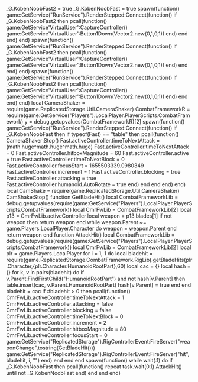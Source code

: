 _G.KobenNoobFast2 = true
_G.KobenNoobFast = true
spawn(function()
	game:GetService("RunService").RenderStepped:Connect(function()
		if _G.KobenNoobFast2 then
			pcall(function()
				game:GetService'VirtualUser':CaptureController()
				game:GetService'VirtualUser':Button1Down(Vector2.new(0,1,0,1))
			end)
		end
	end)
end)
spawn(function()
	game:GetService("RunService").RenderStepped:Connect(function()
		if _G.KobenNoobFast2 then
			pcall(function()
				game:GetService'VirtualUser':CaptureController()
				game:GetService'VirtualUser':Button1Down(Vector2.new(0,1,0,1))
			end)
		end
	end)
end)
spawn(function()
	game:GetService("RunService").RenderStepped:Connect(function()
		if _G.KobenNoobFast2 then
			pcall(function()
				game:GetService'VirtualUser':CaptureController()
				game:GetService'VirtualUser':Button1Down(Vector2.new(0,1,0,1))
			end)
		end
	end)
end)
local CameraShaker = require(game.ReplicatedStorage.Util.CameraShaker)
CombatFrameworkR = require(game:GetService("Players").LocalPlayer.PlayerScripts.CombatFramework)
y = debug.getupvalues(CombatFrameworkR)[2]
spawn(function()
    game:GetService("RunService").RenderStepped:Connect(function()
        if _G.KobenNoobFast then
            if typeof(Fast) == "table" then
                pcall(function()
                    CameraShaker:Stop()
                    Fast.activeController.timeToNextAttack = (math.huge^math.huge^math.huge)
                    Fast.activeController.timeToNextAttack = 0
                    Fast.activeController.hitboxMagnitude = 60
                    Fast.activeController.active = true
                    Fast.activeController.timeToNextBlock = 0
                    Fast.activeController.focusStart = 1655503339.0980349
                    Fast.activeController.increment = 1
                    Fast.activeController.blocking = true
                    Fast.activeController.attacking = true
                    Fast.activeController.humanoid.AutoRotate = true
                end)
            end
        end
    end)
end)
local CamShake = require(game.ReplicatedStorage.Util.CameraShaker)
CamShake:Stop()
function GetBladeHit()
    local CombatFrameworkLib = debug.getupvalues(require(game:GetService("Players").LocalPlayer.PlayerScripts.CombatFramework))
    local CmrFwLib = CombatFrameworkLib[2]
    local p13 = CmrFwLib.activeController
    local weapon = p13.blades[1]
    if not weapon then 
        return weapon
    end
    while weapon.Parent ~= game.Players.LocalPlayer.Character do
        weapon = weapon.Parent 
    end
    return weapon
end
function AttackHit()
    local CombatFrameworkLib = debug.getupvalues(require(game:GetService("Players").LocalPlayer.PlayerScripts.CombatFramework))
    local CmrFwLib = CombatFrameworkLib[2]
    local plr = game.Players.LocalPlayer
    for i = 1, 1 do
        local bladehit = require(game.ReplicatedStorage.CombatFramework.RigLib).getBladeHits(plr.Character,{plr.Character.HumanoidRootPart},60)
        local cac = {}
        local hash = {}
        for k, v in pairs(bladehit) do
            if v.Parent:FindFirstChild("HumanoidRootPart") and not hash[v.Parent] then
                table.insert(cac, v.Parent.HumanoidRootPart)
                hash[v.Parent] = true
            end
        end
        bladehit = cac
        if #bladehit > 0 then
            pcall(function()
                CmrFwLib.activeController.timeToNextAttack = 1
                CmrFwLib.activeController.attacking = false
                CmrFwLib.activeController.blocking = false
                CmrFwLib.activeController.timeToNextBlock = 0
                CmrFwLib.activeController.increment = 2
                CmrFwLib.activeController.hitboxMagnitude = 80
                CmrFwLib.activeController.focusStart = 0
                game:GetService("ReplicatedStorage").RigControllerEvent:FireServer("weaponChange",tostring(GetBladeHit()))
                game:GetService("ReplicatedStorage").RigControllerEvent:FireServer("hit", bladehit, i, "")
            end)
        end
    end
end
spawn(function()
    while wait(.1) do
        if _G.KobenNoobFast then
            pcall(function()
                repeat task.wait(0.1)
                    AttackHit()
                until not _G.KobenNoobFast
            end)
        end
    end
end)
